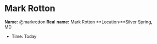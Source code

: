 # Mark Rotton

**Name:** @markrotton
**Real name:** Mark Rotton
**Location:**Silver Spring, MD
- Time: Today
